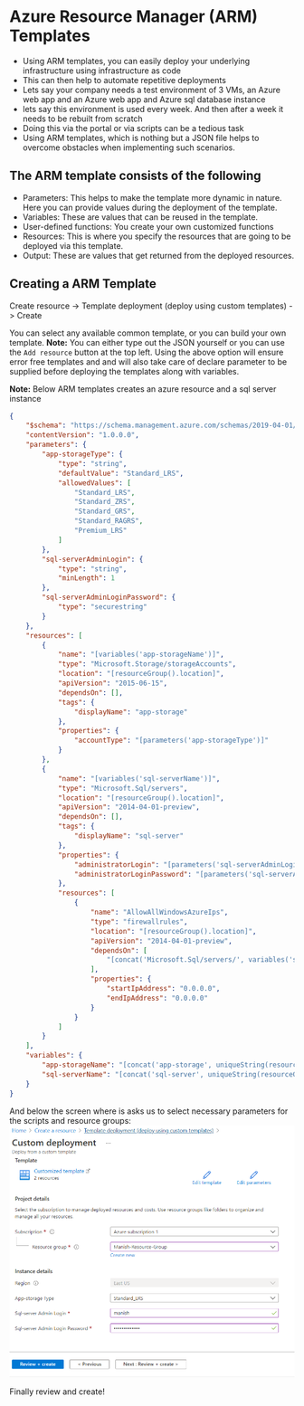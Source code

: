 # Azure Resource Manager (ARM) Templates

- Using ARM templates, you can easily deploy your underlying infrastructure using infrastructure as code
- This can then help to automate repetitive deployments
- Lets say your company needs a test environment of 3 VMs, an Azure web app and an Azure web app and Azure sql database instance
- lets say this environment is used every week. And then after a week it needs to be rebuilt from scratch
- Doing this via the portal or via scripts can be a tedious task
- Using ARM templates, which is nothing but a JSON file helps to overcome obstacles when implementing such scenarios.

## The ARM template consists of the following

- Parameters: This helps to make the template more dynamic in nature. Here you can provide values during the deployment of the template.
- Variables: These are values that can be reused in the template.
- User-defined functions: You create your own customized functions
- Resources: This is where you specify the resources that are going to be deployed via this template.
- Output: These are values that get returned from the deployed resources.

## Creating a ARM Template

Create resource -> Template deployment (deploy using custom templates) -> Create

You can select any available common template, or you can build your own template.
**Note:** You can either type out the JSON yourself or you can use the `Add resource` button at the top left.
Using the above option will ensure error free templates and and will also take care of declare parameter to be supplied before deploying the templates along with variables.

**Note:** Below ARM templates creates an azure resource and a sql server instance

```JSON
{
    "$schema": "https://schema.management.azure.com/schemas/2019-04-01/deploymentTemplate.json#",
    "contentVersion": "1.0.0.0",
    "parameters": {
        "app-storageType": {
            "type": "string",
            "defaultValue": "Standard_LRS",
            "allowedValues": [
                "Standard_LRS",
                "Standard_ZRS",
                "Standard_GRS",
                "Standard_RAGRS",
                "Premium_LRS"
            ]
        },
        "sql-serverAdminLogin": {
            "type": "string",
            "minLength": 1
        },
        "sql-serverAdminLoginPassword": {
            "type": "securestring"
        }
    },
    "resources": [
        {
            "name": "[variables('app-storageName')]",
            "type": "Microsoft.Storage/storageAccounts",
            "location": "[resourceGroup().location]",
            "apiVersion": "2015-06-15",
            "dependsOn": [],
            "tags": {
                "displayName": "app-storage"
            },
            "properties": {
                "accountType": "[parameters('app-storageType')]"
            }
        },
        {
            "name": "[variables('sql-serverName')]",
            "type": "Microsoft.Sql/servers",
            "location": "[resourceGroup().location]",
            "apiVersion": "2014-04-01-preview",
            "dependsOn": [],
            "tags": {
                "displayName": "sql-server"
            },
            "properties": {
                "administratorLogin": "[parameters('sql-serverAdminLogin')]",
                "administratorLoginPassword": "[parameters('sql-serverAdminLoginPassword')]"
            },
            "resources": [
                {
                    "name": "AllowAllWindowsAzureIps",
                    "type": "firewallrules",
                    "location": "[resourceGroup().location]",
                    "apiVersion": "2014-04-01-preview",
                    "dependsOn": [
                        "[concat('Microsoft.Sql/servers/', variables('sql-serverName'))]"
                    ],
                    "properties": {
                        "startIpAddress": "0.0.0.0",
                        "endIpAddress": "0.0.0.0"
                    }
                }
            ]
        }
    ],
    "variables": {
        "app-storageName": "[concat('app-storage', uniqueString(resourceGroup().id))]",
        "sql-serverName": "[concat('sql-server', uniqueString(resourceGroup().id))]"
    }
}
```

And below the screen where is asks us to select necessary parameters for the scripts and resource groups:
![parameters and resource groups](./images/45.PNG)

Finally review and create!
